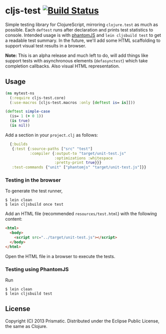 # cljs-test [![Build Status](https://secure.travis-ci.org/Prismatic/cljs-test.png)](http://travis-ci.org/Prismatic/cljs-test)


Simple testing library for ClojureScript, mirroring `clojure.test` as much as possible. Each `deftest` runs after declaration and prints test statistics to console. Intended usage is with [phantomJS](http://phantomjs.org/) and `lein cljsbuild test` to get a readable test summary. In the future, we'll add some HTML scaffolding to support visual test results in a browser.

 <b>Note:</b> This is an alpha release and much left to do, will add things like support tests with asynchronous elements (`defasynctest`) which take completion callbacks. Also visual HTML representation.

## Usage

```clojure
(ns mytest-ns
  (:require cljs-test.core)
  (:use-macros [cljs-test.macros :only [deftest is= is]]))

(deftest simple-case
  (is= 1 (+ 0 1))
  (is true)
  (is nil))
```

Add a section in your ```project.clj``` as follows:

```clojure
  {:builds
   {:test {:source-paths ["src" "test"]
           :compiler {:output-to "target/unit-test.js"
                      :optimizations :whitespace
                      :pretty-print true}}}
   :test-commands {"unit" ["phantomjs" "target/unit-test.js"]}}
```
### Testing in the browser

To generate the test runner,

    $ lein clean
    $ lein cljsbuild once test

Add an HTML file (recommended ```resources/test.html```) with the following content:

```html
<html>
  <body>
    <script src="../target/unit-test.js"></script>
  </body>
</html>
```
Open the HTML file in a browser to execute the tests.

### Testing using PhantomJS

Run

    $ lein clean
    $ lein cljsbuild test

## License

Copyright (C) 2013 Prismatic.  Distributed under the Eclipse Public License, the same as Clojure.
